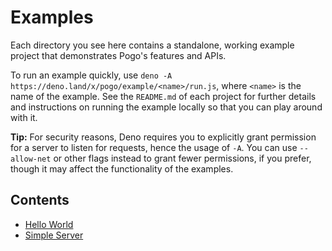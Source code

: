 # Examples

Each directory you see here contains a standalone, working example project that demonstrates Pogo's features and APIs.

To run an example quickly, use `deno -A https://deno.land/x/pogo/example/<name>/run.js`, where `<name>` is the name of the example. See the `README.md` of each project for further details and instructions on running the example locally so that you can play around with it.

**Tip:** For security reasons, Deno requires you to explicitly grant permission for a server to listen for requests, hence the usage of `-A`. You can use `--allow-net` or other flags instead to grant fewer permissions, if you prefer, though it may affect the functionality of the examples.

## Contents

 - [Hello World](./hello-world)
 - [Simple Server](./simple-server)
